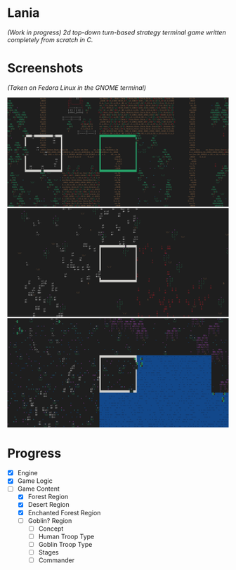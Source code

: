# Lania
*(Work in progress) 2d top-down turn-based strategy terminal game written completely from scratch in C.*

# Screenshots

*(Taken on Fedora Linux in the GNOME terminal)*

![Battle of Abil](./screenshots/battle_of_abil.png)
![Endless Desert](./screenshots/endless_desert.png)
![Enchanted Lake](./screenshots/enchanted_lake.png)

# Progress

- [x] Engine
- [x] Game Logic
- [ ] Game Content
    - [x] Forest Region
    - [x] Desert Region
    - [x] Enchanted Forest Region
    - [ ] Goblin? Region
        - [ ] Concept
        - [ ] Human Troop Type
        - [ ] Goblin Troop Type
        - [ ] Stages
        - [ ] Commander
